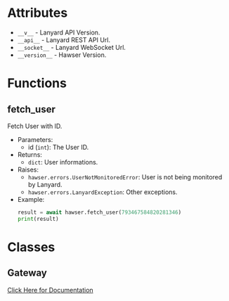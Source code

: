 # Attributes
- `__v__` - Lanyard API Version.
- `__api__` - Lanyard REST API Url.
- `__socket__` - Lanyard WebSocket Url.
- `__version__` - Hawser Version.

# Functions
## fetch_user
Fetch User with ID.
- Parameters:
    - id (`int`): The User ID.
- Returns:
    - `dict`: User informations.
- Raises:
    - `hawser.errors.UserNotMonitoredError`: User is not being monitored by Lanyard. 
    - `hawser.errors.LanyardException`: Other exceptions.
- Example:
    ```py
    result = await hawser.fetch_user(793467584820281346)
    print(result)
    ```

# Classes
## Gateway
[Click Here for Documentation](https://github.com/5elenay/hawser/blob/main/docs/Gateway.md)